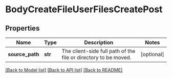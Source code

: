 # BodyCreateFileUserFilesCreatePost

## Properties
Name | Type | Description | Notes
------------ | ------------- | ------------- | -------------
**source_path** | **str** | The client-side full path of the file or directory to be moved. | [optional] 

[[Back to Model list]](../README.md#documentation-for-models) [[Back to API list]](../README.md#documentation-for-api-endpoints) [[Back to README]](../README.md)


